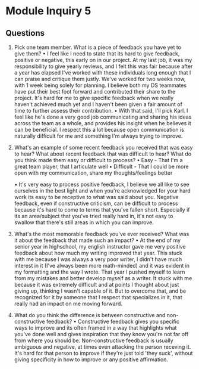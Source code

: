 # Module Inquiry 5

## Questions

1. Pick one team member. What is a piece of feedback you have yet to give them?
    • I feel like I need to state that its hard to give feedback, positive or negative, this early on in our project. At my last job, it was my responsibility to give yearly reviews, and I felt this was fair because after a year has elapsed I've worked with these individuals long enough that I can praise and critique them justly. We've worked for two weeks now, with 1 week being solely for planning. I believe both my DS teammates have put their best foot forward and contributed their share to the project. It's hard for me to give specific feedback when we really haven't achieved much yet and I haven't been given a fair amount of time to further assess their contribution. 
    • With that said, I'll pick Karl. I feel like he's done a very good job communicating and sharing his ideas across the team as a whole, and provides his insight when he believes it can be beneficial. I respect this a lot because open communication is naturally difficult for me and something I'm always trying to improve. 

2. What's an example of some recent feedback you received that was easy to hear? What about recent feedback that was difficult to hear? What do you think made them easy or difficult to process?
    • Easy - That I'm a great team player, that I articulate well
    • Difficult - That I could be more open with my communication, share my thoughts/feelings better 

    • It's very easy to process positive feedback, I believe we all like to see ourselves in the best light and when you're acknowledged for your hard work its easy to be receptive to what was said about you. Negative feedback, even if constructive criticism, can be difficult to process because it's hard to come to terms that you've fallen short. Especially if its an area/subject that you've tried really hard in, it's not easy to swallow that there's still areas in which you can improve.

3. What's the most memorable feedback you've ever received? What was it about the feedback that made such an impact?
    • At the end of my senior year in highschool, my english instructor gave me very positive feedback about how much my writing improved that year. This stuck with me because I was always a very poor writer, I didn't have much interest in it (I've always been more math-minded) and it was evident in my formatting and the way I wrote. That year I pushed myself to learn from my mistakes and better develop myself as a writer. It stuck with me because it was extremely difficult and at points I thought about just giving up, thinking I wasn't capable of it. But to overcome that, and be recognized for it by someone that I respect that specializes in it, that really had an impact on me moving forward. 

4. What do you think the difference is between constructive and non-constructive feedback?
    • Constructive feedback gives you specific ways to improve and its often framed in a way that highlights what you've done well and gives inspiration that they know you're not far off from where you should be. Non-constructive feedback is usually ambiguous and negative, at times even attacking the person receving it. It's hard for that person to improve if they're just told 'they suck', without giving specificity in how to improve or any positive affirmation. 